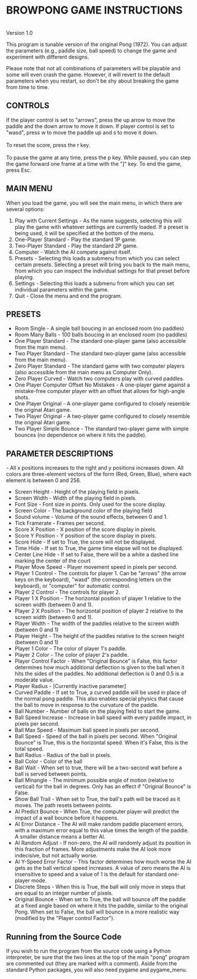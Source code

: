 <h1>BROWPONG GAME INSTRUCTIONS</h1>
<br>Version 1.0</br>

<p>This program is tunable version of the original Pong (1972). You can adjust the parameters (e.g., paddle size, ball speed) to change the game and experiment with different designs.</p>

<p>Please note that not all combinations of parameters will be playable and some will even crash the game. However, it will revert to the default parameters when you restart, so don't be shy about breaking the game from time to time.</p>

<h2>CONTROLS</h2>

If the player control is set to "arrows", press the up arrow to move the paddle and the down arrow to move it down. If player control is set to "wasd", press w to move the paddle up and s to move it down.
<br><br>
To reset the score, press the r key. 
<br><br>
To pause the game at any time, press the p key. While paused, you can step the game forward one frame at a time with the "]" key. To end the game, press Esc.

<h2>MAIN MENU</h2>

<p>When you load the game, you will see the main menu, in which there are several options:</p>
<ol>
<li>Play with Current Settings - As the name suggests, selecting this will play the game with whatever settings are currently loaded. If a preset is being used, it will be specified at the bottom of the menu.</li>
<li>One-Player Standard - Play the standard 1P game.</li>
<li>Two-Player Standard - Play the standard 2P game.</li>
<li>Computer - Watch the AI compete against itself.</li>
<li>Presets - Selecting this loads a submenu from which you can select certain presets. Selecting a preset will bring you back to the main menu, from which you can inspect the individual settings for that preset before playing.</li>
<li>Settings - Selecting this loads a submenu from which you can set individual parameters within the game.</li>
<li>Quit - Close the menu and end the program.</li>
</ol>
<h2>PRESETS</h2>
<ul>
<li>Room Single - A single ball boucing in an enclosed room (no paddles)</li>
<li>Room Many Balls - 100 balls boucing in an enclosed room (no paddles)</li>
<li>One Player Standard - The standard one-player game (also accessible from the main menu).</li>
<li>Two Player Standard - The standard two-player game (also accessible from the main menu).</li>
<li>Zero Player Standard - The standard game with two computer players (also accessible from the main menu as Computer Only).</li>
<li>Zero Player Curved - Watch two computers play with curved paddles.</li>
<li>One Player Computer Offset No Mistakes - A one-player game against a mistake-free computer player with an offset that allows for high-angle shots.</li>
<li>One Player Original - A one-player game configured to closely resemble the original Atari game.</li>
<li>Two Player Original - A two-player game configured to closely resemble the original Atari game.</li>
<li>Two Player Simple Bounce - The standard two-player game with simple bounces (no dependence on where it hits the paddle).</li>
</ul>
<h2>PARAMETER DESCRIPTIONS</h2>

<p>- All x positions increases to the right and y positions increases down. All colors are three-element vectors of the form (Red, Green, Blue), where each element is between 0 and 256.</p>
<ul>
<li>Screen Height - Height of the playing field in pixels.</li>
<li>Screen Width - Width of the playing field in pixels.</li>
<li>Font Size - Font size in points. Only used for the score display.</li>
<li>Screen Color - The background color of the playing field </li>
<li>Sound volume - Volume of the sound effects, between 0 and 1.</li>
<li>Tick Framerate - Frames per second.</li>
<li>Score X Position - X position of the score display in pixels.</li>
<li>Score Y Position - Y position of the score display in pixels.</li>
<li>Score Hide - If set to True, the score will not be displayed.</li>
<li>Time Hide - If set to True, the game time elapse will not be displayed.</li>
<li>Center Line Hide - If set to False, there will be a white a dashed line marking the center of the court</li>
<li>Player Move Speed - Player movement speed in pixels per second.</li>
<li>Player 1 Control - The controls for player 1. Can be "arrows" (the arrow keys on the keyboard), "wasd" (the corresponding letters on the keyboard), or "computer" for automatic control.</li>
<li>Player 2 Control - The controls for player 2. </li>
<li>Player 1 X Position - The horizontal position of player 1 relative to the screen width (between 0 and 1).</li>
<li>Player 2 X Position - The horizontal position of player 2 relative to the screen width (between 0 and 1).</li>
<li>Player Width - The width of the paddles relative to the screen width (between 0 and 1)</li>
<li>Player Height - The height of the paddles relative to the screen height (between 0 and 1)</li>
<li>Player 1 Color - The color of player 1's paddle.</li>
<li>Player 2 Color - The color of player 2's paddle.</li>
<li>Player Control Factor - When "Original Bounce" is False, this factor determines how much additional deflection is given to the ball when it hits the sides of the paddles. No additional deflection is 0 and 0.5 is a moderate value.</li>
<li>Player Radius - [Currently inactive parameter]</li>
<li>Curved Paddle - If set to True, a curved paddle will be used in place of the normal pong paddle. This also enables special physics that cause the ball to move in response to the curvature of the paddle.</li>
<li>Ball Number - Number of balls on the playing field to start the game.</li>
<li>Ball Speed Increase - Increase in ball speed with every paddle impact, in pixels per second.</li>
<li>Ball Max Speed - Maximum ball speed in pixels per second. </li>
<li>Ball Speed - Speed of the ball in pixels per second. When "Original Bounce" is True, this is the horizontal speed. When it's False, this is the total speed.</li>
<li>Ball Radius - Radius of the ball in pixels.</li>
<li>Ball Color - Color of the ball</li>
<li>Ball Wait - When set to true, there will be a two-second wait before a ball is served between points.</li>
<li>Ball Minangle - The minimum possible angle of motion (relative to vertical) for the ball in degrees. Only has an effect if "Original Bounce" is False.</li>
<li>Show Ball Trail - When set to True, the ball's path will be traced as it moves. The path resets between points.</li>
<li>AI Predict Bounce - When True, the computer player will predict the impact of a wall bounce before it happens.</li>
<li>AI Error Distance - The AI will make random paddle placement errors, with a maximum error equal to this value times the length of the paddle. A smaller distance means a better AI.</li>
<li>AI Random Adjust - If non-zero, the AI will randomly adjust its position in this fraction of frames. More adjustments make the AI look more indecisive, but not actually worse.</li>
<li>AI Y-Speed Error Factor - This factor determines how much worse the AI gets as the ball vertical speed increases. A value of zero means the AI is insensitive to speed and a value of 1 is the default for standard one-player mode.</li>
<li>Discrete Steps - When this is True, the ball will only move in steps that are equal to an integer number of pixels.</li>
<li>Original Bounce - When set to True, the ball will bounce off the paddle at a fixed angle based on where it hits the paddle, similar to the original Pong. When set to False, the ball will bounce in a more realistic way (modified by the "Player control Factor").</li>
</ul>
<h2>Running from the Source Code</h2>
If you wish to run the program from the source code using a Python interpreter, be sure that the two lines at the top of the main "pong" program are commented out (they are marked with a comment). Aside from the standard Python packages, you will also need pygame and pygame_menu.
